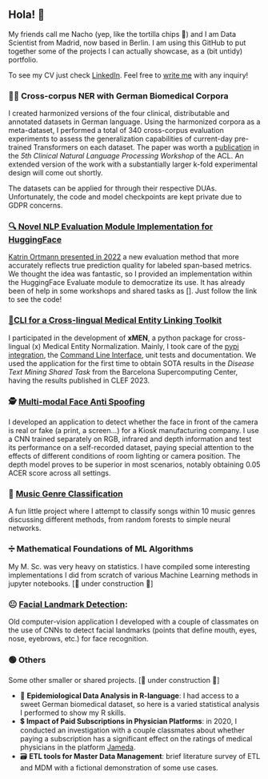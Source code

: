 ## Hola! 👋
My friends call me Nacho (yep, like the tortilla chips 🌮) and I am Data Scientist from Madrid, now based in Berlin. I am using this GitHub to put together some of the projects I can actually showcase, as a (bit untidy) portfolio. 

To see my CV just check [LinkedIn](https://www.linkedin.com/in/illorca/). Feel free to [write me](mailto:nacho_llorca@outlook.com) with any inquiry!

### 👩‍⚕️ Cross-corpus NER with German Biomedical Corpora
I created harmonized versions of the four clinical, distributable and annotated datasets in German language. Using the harmonized corpora as a meta-dataset, I performed a total of 340 cross-corpus evaluation experiments to assess the generalization capabilities of current-day pre-trained Transformers on each dataset. The paper was worth a [publication](https://aclanthology.org/2023.clinicalnlp-1.23/) in the _5th Clinical Natural Language Processing Workshop_ of the ACL. An extended version of the work with a substantially larger k-fold experimental design will come out shortly. 

The datasets can be applied for through their respective DUAs. Unfortunately, the code and model checkpoints are kept private due to GDPR concerns. 

### [🔍 Novel NLP Evaluation Module Implementation for HuggingFace](https://huggingface.co/spaces/hpi-dhc/FairEval)
[Katrin Ortmann presented in 2022](https://aclanthology.org/2022.lrec-1.150) a new evaluation method that more accurately reflects true prediction quality for labeled span-based metrics. We thought the idea was fantastic, so I provided an implementation within the HuggingFace Evaluate module to democratize its use. It has already been of help in some workshops and shared tasks as []. Just follow the link to see the code!

### [📱CLI for a Cross-lingual Medical Entity Linking Toolkit](https://github.com/hpi-dhc/xmen)
I participated in the development of __xMEN__, a python package for cross-lingual (x) Medical Entity Normalization. Mainly, I took care of the [pypi integration](https://pypi.org/project/xmen/), the [Command Line Interface](https://github.com/hpi-dhc/xmen/tree/main/xmen/cli), unit tests and documentation. We used the application for the first time to obtain SOTA results in the _Disease Text Mining Shared Task_ from the Barcelona Supercomputing Center, having the results published in CLEF 2023. 
 
### 🕵️ [Multi-modal Face Anti Spoofing](https://github.com/nachollorca/mm-FAS)
I developed an application to detect whether the face in front of the camera is real or fake (a print, a screen...) for a Kiosk manufacturing company. I use a CNN trained separately on RGB, infrared and depth information and test its performance on a self-recorded dataset, paying special attention to the effects of different conditions of room lighting or camera position. The depth model proves to be superior in most scenarios, notably obtaining 0.05 ACER score across all settings. 

### 🎻 [Music Genre Classification](https://github.com/nachollorca/musicator)
A fun little project where I attempt to classify songs within 10 music genres discussing different methods, from random forests to simple neural networks. 

### ➗ Mathematical Foundations of ML Algorithms 
My M. Sc. was very heavy on statistics. I have compiled some interesting implementations I did from scratch of various Machine Learning methods in jupyter notebooks. 
[🚧 under construction 🚧]

### 😐 [Facial Landmark Detection](https://github.com/nachollorca/facial-landmark-detection/): 
Old computer-vision application I developed with a couple of classmates on the use of CNNs to detect facial landmarks (points that define mouth, eyes, nose, eyebrows, etc.) for face recognition.

### 🟢 Others 
Some other smaller or shared projects. [🚧 under construction 🚧]
- 🦠 __Epidemiological Data Analysis in R-language__: I had access to a sweet German biomedical dataset, so here is a varied statistical analysis I performed to show my R skills.
- 💲 __Impact of Paid Subscriptions in Physician Platforms__: in 2020, I conducted an investigation with a couple classmates about whether paying a subscription has a significant effect on the ratings of medical physicians in the platform [Jameda](https://www.jameda.de/). 
- 🗃️ __ETL tools for Master Data Management__: brief literature survey of ETL and MDM with a fictional demonstration of some use cases.
